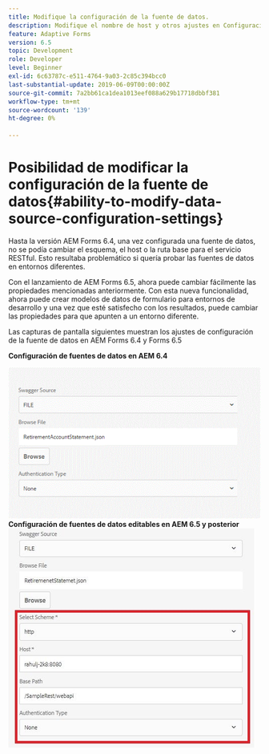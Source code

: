 ```yaml
---
title: Modifique la configuración de la fuente de datos.
description: Modifique el nombre de host y otros ajustes en Configuración de fuentes de datos.
feature: Adaptive Forms
version: 6.5
topic: Development
role: Developer
level: Beginner
exl-id: 6c63787c-e511-4764-9a03-2c85c394bcc0
last-substantial-update: 2019-06-09T00:00:00Z
source-git-commit: 7a2bb61ca1dea1013eef088a629b17718dbbf381
workflow-type: tm+mt
source-wordcount: '139'
ht-degree: 0%

---
```


# Posibilidad de modificar la configuración de la fuente de datos{#ability-to-modify-data-source-configuration-settings}

Hasta la versión AEM Forms 6.4, una vez configurada una fuente de datos, no se podía cambiar el esquema, el host o la ruta base para el servicio RESTful. Esto resultaba problemático si quería probar las fuentes de datos en entornos diferentes.

Con el lanzamiento de AEM Forms 6.5, ahora puede cambiar fácilmente las propiedades mencionadas anteriormente. Con esta nueva funcionalidad, ahora puede crear modelos de datos de formulario para entornos de desarrollo y una vez que esté satisfecho con los resultados, puede cambiar las propiedades para que apunten a un entorno diferente.

Las capturas de pantalla siguientes muestran los ajustes de configuración de la fuente de datos en AEM Forms 6.4 y Forms 6.5

**Configuración de fuentes de datos en AEM 6.4**

![64Configuración de DataSource](assets/64release.gif)
**Configuración de fuentes de datos editables en AEM 6.5 y posterior**
![65Configuración de DataSource](assets/modifiabledatasource.jfif)
